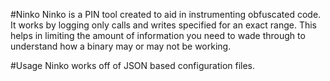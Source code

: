 #Ninko 
Ninko is a PIN tool created to aid in instrumenting obfuscated code. It works by logging only calls and writes specified for an exact range. This helps in limiting the amount of information you need to wade through to understand how a binary may or may not be working.

#Usage
Ninko works off of JSON based configuration files.